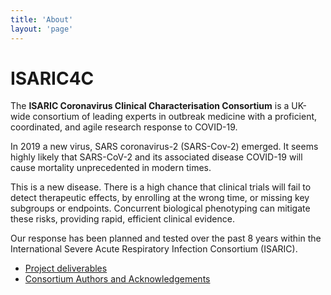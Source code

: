 ```yaml
---
title: 'About'
layout: 'page'
---
```



# ISARIC4C

The **ISARIC Coronavirus Clinical Characterisation Consortium** is a UK-wide consortium of leading experts in outbreak medicine with
a proficient, coordinated, and agile research response to COVID-19.

In 2019 a new virus, SARS coronavirus-2 (SARS-Cov-2) emerged. It seems highly likely that SARS-CoV-2 and its associated disease COVID-19 will cause mortality unprecedented in modern times.

This is a new disease. There is a high chance that clinical trials will fail to detect therapeutic effects, by enrolling at the wrong time, or missing key subgroups or endpoints. Concurrent biological phenotyping can mitigate these risks, providing rapid, efficient clinical evidence.

Our response has been planned and tested over the past 8 years within the International Severe Acute Respiratory Infection Consortium (ISARIC).

* [Project deliverables](structure)
* [Consortium Authors and Acknowledgements](authors)
